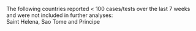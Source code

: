 The following countries reported < 100 cases/tests over the last 7 weeks and were not included in further analyses:<br>Saint Helena, Sao Tome and Principe
<br>
